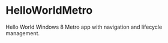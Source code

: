 HelloWorldMetro
===============
Hello World Windows 8 Metro app with navigation and lifecycle management.
